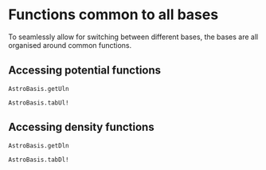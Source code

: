 # Functions common to all bases

To seamlessly allow for switching between different bases, the bases are all organised around common functions.

## Accessing potential functions
```@docs
AstroBasis.getUln
```

```@docs
AstroBasis.tabUl!
```

## Accessing density functions

```@docs
AstroBasis.getDln
```

```@docs
AstroBasis.tabDl!
```
